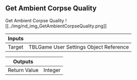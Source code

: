 ## Get Ambient Corpse Quality
Get Ambient Corpse Quality
![[../img/nd_img_GetAmbientCorpseQuality.png]]

|Inputs||
|--|--|
| Target | TBLGame User Settings Object Reference |

|Outputs||
|--|--|
| Return Value | Integer |
